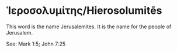 # Ἱεροσολυμίτης/Hierosolumitēs
This word is the name Jerusalemites. It is the name for the people of Jerusalem.

See: Mark 1:5; John 7:25

